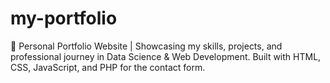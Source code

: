 # my-portfolio
🚀 Personal Portfolio Website | Showcasing my skills, projects, and professional journey in Data Science &amp; Web Development. Built with HTML, CSS, JavaScript, and PHP for the contact form.
